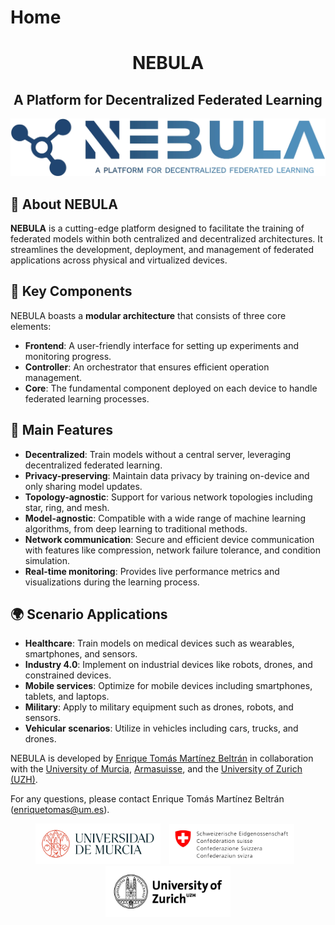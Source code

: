 # Home

<h1 align="center">
NEBULA
</h1>
<h2 align="center">
A Platform for Decentralized Federated Learning
</h2>

![NEBULA logo](static/nebula-logo.jpg)

## 🌌 About NEBULA

**NEBULA** is a cutting-edge platform designed to facilitate the
training of federated models within both centralized and decentralized
architectures. It streamlines the development, deployment, and
management of federated applications across physical and virtualized
devices.

## 🚀 Key Components

NEBULA boasts a **modular architecture** that consists of three core
elements:

-   **Frontend**: A user-friendly interface for setting up experiments
    and monitoring progress.
-   **Controller**: An orchestrator that ensures efficient operation
    management.
-   **Core**: The fundamental component deployed on each device to
    handle federated learning processes.

## 🌟 Main Features

-   **Decentralized**: Train models without a central server, leveraging
    decentralized federated learning.
-   **Privacy-preserving**: Maintain data privacy by training on-device
    and only sharing model updates.
-   **Topology-agnostic**: Support for various network topologies
    including star, ring, and mesh.
-   **Model-agnostic**: Compatible with a wide range of machine learning
    algorithms, from deep learning to traditional methods.
-   **Network communication**: Secure and efficient device communication
    with features like compression, network failure tolerance, and
    condition simulation.
-   **Real-time monitoring**: Provides live performance metrics and
    visualizations during the learning process.

## 🌍 Scenario Applications

-   **Healthcare**: Train models on medical devices such as wearables,
    smartphones, and sensors.
-   **Industry 4.0**: Implement on industrial devices like robots,
    drones, and constrained devices.
-   **Mobile services**: Optimize for mobile devices including
    smartphones, tablets, and laptops.
-   **Military**: Apply to military equipment such as drones, robots,
    and sensors.
-   **Vehicular scenarios**: Utilize in vehicles including cars, trucks,
    and drones.

NEBULA is developed by [Enrique Tomás Martínez
Beltrán](https://www.enriquetomasmb.com/) in collaboration with the
[University of Murcia](https://www.um.es/en),
[Armasuisse](https://www.armasuisse.ch/en), and the [University of
Zurich (UZH)](https://www.uzh.ch/).

For any questions, please contact Enrique Tomás Martínez Beltrán
(<enriquetomas@um.es>).

<p align="center">
  <img src="static/umu.jpg" alt="University of Murcia logo" style="width:200px; display:inline-block; margin-right: 10px;">
  <img src="static/armasuisse.jpg" alt="Armasuisse logo" style="width:200px; display:inline-block; margin-right: 10px;">
  <img src="static/uzh.jpg" alt="University of Zurich logo" style="width:200px; display:inline-block;">
</p>
